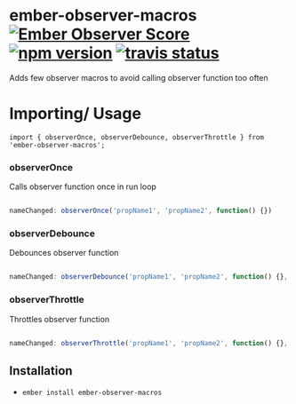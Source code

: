 # ember-observer-macros [![Ember Observer Score](http://emberobserver.com/badges/ember-slack-search-input.svg)](http://emberobserver.com/addons/ember-observer-macros) [![npm version](https://badge.fury.io/js/ember-observer-macros.svg)](https://badge.fury.io/js/ember-slack-search-input) [![travis status](https://travis-ci.org/bekzod/ember-observer-macros.svg)](https://travis-ci.org/bekzod/ember-observer-macros.svg)

Adds few observer macros to avoid calling observer function too often

# Importing/ Usage
`import { observerOnce, observerDebounce, observerThrottle } from 'ember-observer-macros';`


### observerOnce
Calls observer function once in run loop

```javascript

nameChanged: observerOnce('propName1', 'propName2', function() {})

```


### observerDebounce
Debounces observer function 

```javascript

nameChanged: observerDebounce('propName1', 'propName2', function() {}, 200)

```

### observerThrottle
Throttles observer function

```javascript

nameChanged: observerThrottle('propName1', 'propName2', function() {}, 200)

```

## Installation

* `ember install ember-observer-macros` 
